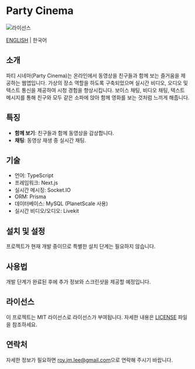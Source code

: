 # Party Cinema

![라이선스](https://img.shields.io/badge/license-MIT-green)

[ENGLISH](./README-en.md) | 한국어

## 소개

파티 시네마(Party Cinema)는 온라인에서 동영상을 친구들과 함께 보는 즐거움을 제공하는 웹앱입니다. 가상의 장소 역할을 하도록 구축되었으며 실시간 비디오, 오디오 및 텍스트 통신을 제공하여 시청 경험을 향상시킵니다. 보이스 채팅, 비디오 채팅, 텍스트 메시지를 통해 친구와 모두 같은 소파에 앉아 함께 영화를 보는 것처럼 느끼게 해줍니다.

## 특징

- **함께 보기**: 친구들과 함께 동영상을 감상합니다.
- **채팅**: 동영상 재생 중 실시간 채팅.

## 기술

- 언어: TypeScript
- 프레임워크: Next.js
- 실시간 메시징: Socket.IO
- ORM: Prisma
- 데이터베이스: MySQL (PlanetScale 사용)
- 실시간 비디오/오디오: Livekit

## 설치 및 설정

프로젝트가 현재 개발 중이므로 특별한 설치 단계는 필요하지 않습니다.

## 사용법

개발 단계가 완료된 후에 추가 정보와 스크린샷을 제공할 예정입니다.

## 라이선스

이 프로젝트는 MIT 라이선스로 라이선스가 부여됩니다. 자세한 내용은 [LICENSE](LICENSE) 파일을 참조하세요.

## 연락처

자세한 정보가 필요하면 [roy.jm.lee@gmail.com](mailto:roy.jm.lee@gmail.com)으로 연락해 주시기 바랍니다.
